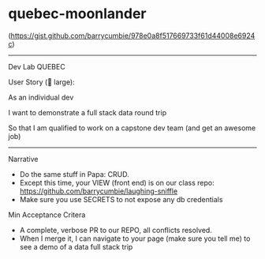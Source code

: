 # quebec-moonlander
(https://gist.github.com/barrycumbie/978e0a8f517669733f61d44008e6924c)

***

Dev Lab QUEBEC

User Story (👕 large):

As an individual dev

I want to demonstrate a full stack data round trip

So that I am qualified to work on a capstone dev team (and get an awesome job)
***

Narrative
- Do the same stuff in Papa: CRUD.
- Except this time, your VIEW (front end) is on our class repo: https://github.com/barrycumbie/laughing-sniffle
- Make sure you use SECRETS to not expose any db credentials

Min Acceptance Critera
- A complete, verbose PR to our REPO, all conflicts resolved.
- When I merge it, I can navigate to your page (make sure you tell me) to see a demo of a data full stack trip

